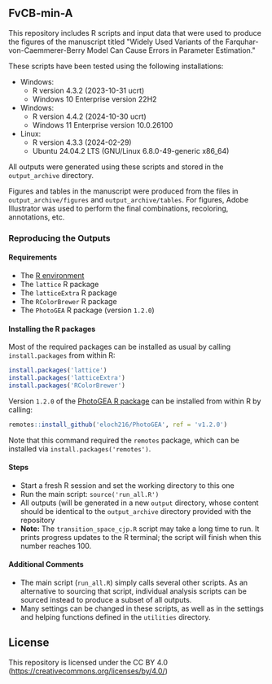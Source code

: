 ## FvCB-min-A
This repository includes R scripts and input data that were used to produce
the figures of the manuscript titled "Widely Used Variants of the
Farquhar-von-Caemmerer-Berry Model Can Cause Errors in Parameter Estimation."

These scripts have been tested using the following installations:
- Windows:
  - R version 4.3.2 (2023-10-31 ucrt)
  - Windows 10 Enterprise version 22H2
- Windows:
  - R version 4.4.2 (2024-10-30 ucrt)
  - Windows 11 Enterprise version 10.0.26100
- Linux:
  - R version 4.3.3 (2024-02-29)
  - Ubuntu 24.04.2 LTS (GNU/Linux 6.8.0-49-generic x86_64)

All outputs were generated using these scripts and stored in the
`output_archive` directory.

Figures and tables in the manuscript were produced from the files in
`output_archive/figures` and `output_archive/tables`. For figures, Adobe
Illustrator was used to perform the final combinations, recoloring, annotations,
etc.

### Reproducing the Outputs

#### Requirements
- The [R environment](https://cran.r-project.org/)
- The `lattice` R package
- The `latticeExtra` R package
- The `RColorBrewer` R package
- The `PhotoGEA` R package (version `1.2.0`)

#### Installing the R packages

Most of the required packages can be installed as usual by calling
`install.packages` from within R:

```R
install.packages('lattice')
install.packages('latticeExtra')
install.packages('RColorBrewer')
```

Version `1.2.0` of the
[PhotoGEA R package](https://eloch216.github.io/PhotoGEA/) can be installed
from within R by calling:

```R
remotes::install_github('eloch216/PhotoGEA', ref = 'v1.2.0')
```

Note that this command required the `remotes` package, which can be installed
via `install.packages('remotes')`.

#### Steps
- Start a fresh R session and set the working directory to this one
- Run the main script: `source('run_all.R')`
- All outputs (will be generated in a new `output` directory, whose content
  should be identical to the `output_archive` directory provided with the
  repository
- **Note:** The `transition_space_cjp.R` script may take a long time to run. It
  prints progress updates to the R terminal; the script will finish when this
  number reaches 100.

#### Additional Comments
- The main script (```run_all.R```) simply calls several other scripts. As an
  alternative to sourcing that script, individual analysis scripts can be
  sourced instead to produce a subset of all outputs.
- Many settings can be changed in these scripts, as well as in the settings and
  helping functions defined in the `utilities` directory.

## License
This repository is licensed under the CC BY 4.0
(https://creativecommons.org/licenses/by/4.0/)

